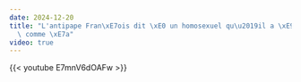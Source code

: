 ```yaml
---
date: 2024-12-20
title: "L'antipape Fran\xE7ois dit \xE0 un homosexuel qu\u2019il a \xE9t\xE9 fait\
  \ comme \xE7a"
video: true
---
```



{{< youtube E7mnV6dOAFw >}}
